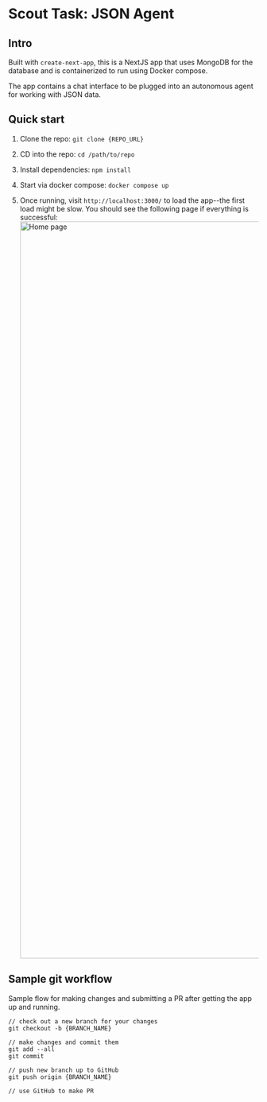 # Scout Task: JSON Agent

## Intro

Built with `create-next-app`, this is a NextJS app that uses MongoDB for the database and is containerized to run using Docker compose.

The app contains a chat interface to be plugged into an autonomous agent for working with JSON data.

## Quick start

1. Clone the repo: `git clone {REPO_URL}`

2. CD into the repo: `cd /path/to/repo`

3. Install dependencies: `npm install`

4. Start via docker compose: `docker compose up`

5. Once running, visit `http://localhost:3000/` to load the app--the first load might be slow. You should see the following page if everything is successful:
   <img width="1483" alt="Home page" src="https://teamupsgeneral.blob.core.windows.net/teamupspublic/assessments/json-agent/home-ui.png">

## Sample git workflow

Sample flow for making changes and submitting a PR after getting the app up and running.

```
// check out a new branch for your changes
git checkout -b {BRANCH_NAME}

// make changes and commit them
git add --all
git commit

// push new branch up to GitHub
git push origin {BRANCH_NAME}

// use GitHub to make PR
```
